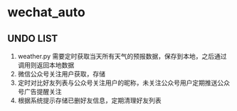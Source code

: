 # wechat_auto

## UNDO LIST

1. weather.py 需要定时获取当天所有天气的预报数据，保存到本地，之后通过调用则返回本地数据
2. 微信公众号关注用户获取，存储
3. 定时对比好友列表与公众号关注用户的昵称，未关注公众号用户定期推送公众号广告提醒关注
4. 根据系统提示存储已删好友信息，定期清理好友列表
